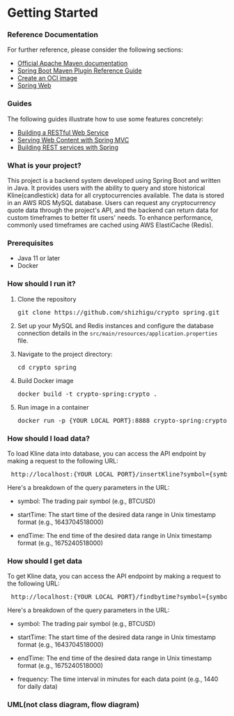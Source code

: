 # Getting Started

### Reference Documentation

For further reference, please consider the following sections:

* [Official Apache Maven documentation](https://maven.apache.org/guides/index.html)
* [Spring Boot Maven Plugin Reference Guide](https://docs.spring.io/spring-boot/docs/3.0.4/maven-plugin/reference/html/)
* [Create an OCI image](https://docs.spring.io/spring-boot/docs/3.0.4/maven-plugin/reference/html/#build-image)
* [Spring Web](https://docs.spring.io/spring-boot/docs/3.0.4/reference/htmlsingle/#web)

### Guides

The following guides illustrate how to use some features concretely:

* [Building a RESTful Web Service](https://spring.io/guides/gs/rest-service/)
* [Serving Web Content with Spring MVC](https://spring.io/guides/gs/serving-web-content/)
* [Building REST services with Spring](https://spring.io/guides/tutorials/rest/)

### What is your project?

This project is a backend system developed using Spring Boot and written in Java. It provides users with the ability to query and store historical Kline(candlestick) data for all cryptocurrencies available. The data is stored in an AWS RDS MySQL database. Users can request any cryptocurrency quote data through the project's API, and the backend can return data for custom timeframes to better fit users' needs. To enhance performance, commonly used timeframes are cached using AWS ElastiCache (Redis).

### Prerequisites

- Java 11 or later
- Docker

### How should I run it?

1. Clone the repository

    <pre>git clone https://github.com/shizhigu/crypto_spring.git </pre>

2. Set up your MySQL and Redis instances and configure the database connection details in the ```src/main/resources/application.properties``` file.
   

3. Navigate to the project directory:

   <pre>cd crypto_spring </pre>


4. Build Docker image

   <pre>docker build -t crypto-spring:crypto . </pre>


5. Run image in a container

   <pre>docker run -p {YOUR_LOCAL_PORT}:8888 crypto-spring:crypto </pre>


### How should I load data?

To load Kline data into database, you can access the API endpoint by making a request to the following URL:

 <pre> http://localhost:{YOUR_LOCAL_PORT}/insertKline?symbol={symbol}&startTime={start}&endTime={end} </pre>


Here's a breakdown of the query parameters in the URL:



- symbol: The trading pair symbol (e.g., BTCUSD)

- startTime: The start time of the desired data range in Unix timestamp format (e.g., 1643704518000)

- endTime: The end time of the desired data range in Unix timestamp format (e.g., 1675240518000)



### How should I get data


To get Kline data, you can access the API endpoint by making a request to the following URL:

 <pre> http://localhost:{YOUR_LOCAL_PORT}/findbytime?symbol={symbol}&startTime={startTime}&endTime={endTime}&frequency={frequency} </pre>

Here's a breakdown of the query parameters in the URL:


- symbol: The trading pair symbol (e.g., BTCUSD)

- startTime: The start time of the desired data range in Unix timestamp format (e.g., 1643704518000)

- endTime: The end time of the desired data range in Unix timestamp format (e.g., 1675240518000)

- frequency: The time interval in minutes for each data point (e.g., 1440 for daily data)


### UML(not class diagram, flow diagram)